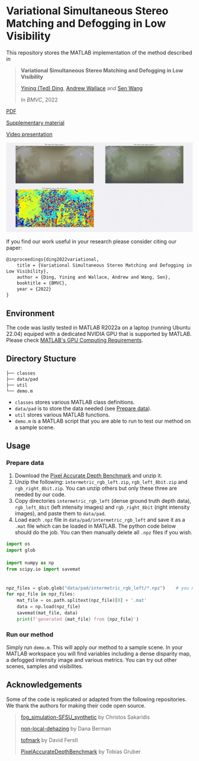 # Variational Simultaneous Stereo Matching and Defogging in Low Visibility
This repository stores the MATLAB implementation of the method described in
> **Variational Simultaneous Stereo Matching and Defogging in Low Visibility**
>
> [Yining (Ted) Ding](https://www.edinburgh-robotics.org/students/ted-ding), 
> [Andrew Wallace](https://home.eps.hw.ac.uk//~ceeamw/andy.html) and 
> [Sen Wang](https://www.imperial.ac.uk/people/sen.wang)
>
> In *BMVC*, 2022

[PDF](https://bmvc2022.mpi-inf.mpg.de/0394.pdf)

[Supplementary material](https://bmvc2022.mpi-inf.mpg.de/0394_supp.zip)

[Video presentation](https://youtu.be/3Bfgu3Lg8W4)

![](assets/teaser.gif)

If you find our work useful in your research please consider citing our paper:
```
@inproceedings{ding2022variational,
    title = {Variational Simultaneous Stereo Matching and Defogging in Low Visibility},
    author = {Ding, Yining and Wallace, Andrew and Wang, Sen},
    booktitle = {BMVC},
    year = {2022}
}
```

## Environment
The code was lastly tested in MATLAB R2022a on a laptop (running Ubuntu 22.04) equiped with a dedicated NVIDIA GPU that is supported by MATLAB.
Please check [MATLAB's GPU Computing Requirements](https://uk.mathworks.com/help/parallel-computing/gpu-computing-requirements.html).

## Directory Stucture
```
├── classes
├── data/pad
├── util
└── demo.m
```
- `classes` stores various MATLAB class definitions.
- `data/pad` is to store the data needed (see [Prepare data](#prepare-data)).
- `util` stores various MATLAB functions.
- `demo.m` is a MATLAB script that you are able to run to test our method on a sample scene.

## Usage
### Prepare data
1. Download the [Pixel Accurate Depth Benchmark](https://www.uni-ulm.de/en/in/driveu/projects/dense-datasets#c811604) and unzip it.
2. Unzip the following: `intermetric_rgb_left.zip`, `rgb_left_8bit.zip` and `rgb_right_8bit.zip`. You can unzip others but only these three are needed by our code.
3. Copy directories `intermetric_rgb_left` (dense ground truth depth data), `rgb_left_8bit` (left intensity images) and `rgb_right_8bit` (right intensity images), and paste them to `data/pad`.
4. Load each `.npz` file in `data/pad/intermetric_rgb_left` and save it as a `.mat` file which can be loaded in MATLAB. The python code below should do the job. You can then manually delete all `.npz` files if you wish.
```python
import os
import glob

import numpy as np
from scipy.io import savemat


npz_files = glob.glob("data/pad/intermetric_rgb_left/*.npz")    # you may need to adjust this path
for npz_file in npz_files:
    mat_file = os.path.splitext(npz_file)[0] + '.mat'
    data = np.load(npz_file)
    savemat(mat_file, data)
    print(f'generated {mat_file} from {npz_file}')
```

### Run our method
Simply run `demo.m`. 
This will apply our method to a sample scene.
In your MATLAB workspace you will find variables including a dense disparity map, a defogged intensity image and various metrics.
You can try out other scenes, samples and visibilites.

## Acknowledgements
Some of the code is replicated or adapted from the following repositories.
We thank the authors for making their code open source.
> [fog_simulation-SFSU_synthetic](https://github.com/sakaridis/fog_simulation-SFSU_synthetic) by Christos Sakaridis
> 
> [non-local-dehazing](https://github.com/danaberman/non-local-dehazing) by Dana Berman
>
> [tofmark](https://github.com/RobVisLab/tofmark) by David Ferstl
> 
> [PixelAccurateDepthBenchmark](PixelAccurateDepthBenchmark) by Tobias Gruber
